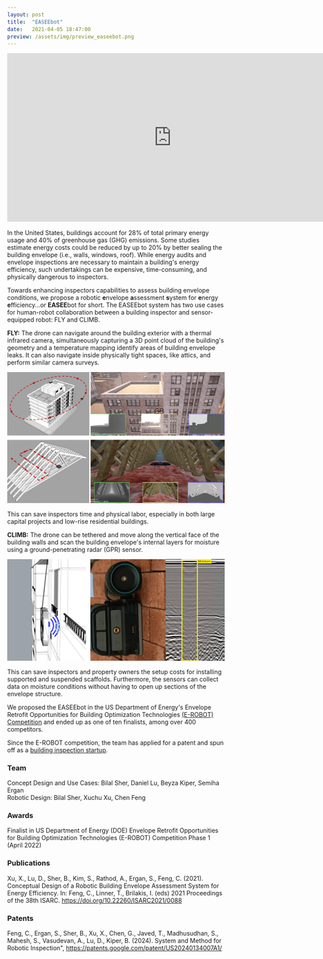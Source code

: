 ```yaml
---
layout: post
title:  "EASEEbot"
date:   2021-04-05 18:47:00
preview: /assets/img/preview_easeebot.png
---
```



<iframe width="760" height="390" src="https://www.youtube.com/embed/Vg9fLL15KQ0?si=bElnQPi5l5da93WQ" title="EASEEbot: Robotic Envelope Assessment System for Energy Efficiency" frameborder="0" allow="accelerometer; autoplay; clipboard-write; encrypted-media; gyroscope; picture-in-picture; web-share" referrerpolicy="strict-origin-when-cross-origin"></iframe>

In the United States, buildings account for 28% of total primary energy usage and 40% of greenhouse gas (GHG) emissions. Some studies estimate energy costs could be reduced by up to 20% by better sealing the building envelope (i.e., walls, windows, roof). While energy audits and envelope inspections are necessary to maintain a building's energy efficiency, such undertakings can be expensive, time-consuming, and physically dangerous to inspectors. 

Towards enhancing inspectors capabilities to assess building envelope conditions, we propose a robotic **e**nvelope **a**ssessment **s**ystem for **e**nergy **e**fficiency...or **EASEE**bot for short. The EASEEbot system has two use cases for human-robot collaboration between a building inspector and sensor-equipped robot: FLY and CLIMB.

**FLY:** The drone can navigate around the building exterior with a thermal infrared camera, simultaneously capturing a 3D point cloud of the building's geometry and a temperature mapping identify areas of building envelope leaks. It can also navigate inside physically tight spaces, like attics, and perform similar camera surveys. 

![fly functions](/assets/img/easeebot/function_combined_0.png)

This can save inspectors time and physical labor, especially in both large capital projects and low-rise residential buildings.


**CLIMB:** The drone can be tethered and move along the vertical face of the building walls and scan the building envelope's internal layers for moisture using a ground-penetrating radar (GPR) sensor.

![climb functions](/assets/img/easeebot/function_combined_1.png)

This can save inspectors and property owners the setup costs for installing supported and suspended scaffolds. Furthermore, the sensors can collect data on moisture conditions without having to open up sections of the envelope structure.


We proposed the EASEEbot in the US Department of Energy's Envelope Retrofit Opportunities for Building Optimization Technologies [(E-ROBOT) Competition](https://www.herox.com/EROBOT/teams) and ended up as one of ten finalists, among over 400 competitors.

Since the E-ROBOT competition, the team has applied for a patent and spun off as a [building inspection startup](https://www.linkedin.com/company/building-diagnostic-robotics/).


### Team

Concept Design and Use Cases: Bilal Sher, Daniel Lu, Beyza Kiper, Semiha Ergan
<br>Robotic Design: Bilal Sher, Xuchu Xu, Chen Feng

### Awards

Finalist in US Department of Energy (DOE) Envelope Retrofit Opportunities for Building Optimization Technologies (E-ROBOT) Competition Phase 1 (April 2022)

### Publications

Xu, X., Lu, D., Sher, B., Kim, S., Rathod, A., Ergan, S., Feng, C. (2021). Conceptual Design of a Robotic Building Envelope Assessment System for Energy Efficiency. In: Feng, C., Linner, T., Brilakis, I. (eds) 2021 Proceedings of the 38th ISARC. https://doi.org/10.22260/ISARC2021/0088

### Patents

Feng, C., Ergan, S., Sher, B., Xu, X., Chen, G., Javed, T., Madhusudhan, S., Mahesh, S., Vasudevan, A., Lu, D., Kiper, B. (2024). System and Method for Robotic Inspection", https://patents.google.com/patent/US20240134007A1/

